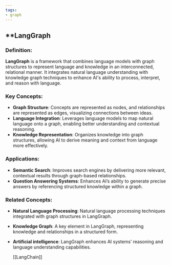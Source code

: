 ```yaml
---
tags:
- graph
---
```


## **LangGraph

### **Definition**:

**LangGraph** is a framework that combines language models with graph structures to represent language and knowledge in an interconnected, relational manner. It integrates natural language understanding with knowledge graph techniques to enhance AI's ability to process, interpret, and reason with language.

### **Key Concepts**:

- **Graph Structure**: Concepts are represented as nodes, and relationships are represented as edges, visualizing connections between ideas.
- **Language Integration**: Leverages language models to map natural language onto a graph, enabling better understanding and contextual reasoning.
- **Knowledge Representation**: Organizes knowledge into graph structures, allowing AI to derive meaning and context from language more effectively.

### **Applications**:

- **Semantic Search**: Improves search engines by delivering more relevant, contextual results through graph-based relationships.
- **Question Answering Systems**: Enhances AI’s ability to generate precise answers by referencing structured knowledge within a graph.

### **Related Concepts**:

- **Natural Language Processing**: Natural language processing techniques integrated with graph structures in LangGraph.
- **Knowledge Graph**: A key element in LangGraph, representing knowledge and relationships in a structured form.
- **Artificial intelligence**: LangGraph enhances AI systems’ reasoning and language understanding capabilities.

  [[LangChain]]